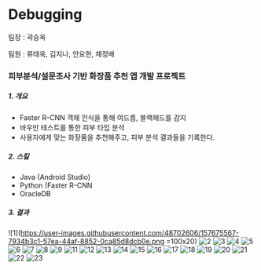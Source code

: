 # Debugging
<p>팀장 : 곽승옥</p>
<p>팀원 : 류태욱, 김지나, 안요한, 채정배</p>


### 피부분석/설문조사 기반 화장품 추천 앱 개발 프로젝트
##### 1.  개요
- Faster R-CNN 객체 인식을 통해 여드름, 블랙헤드를 감지
- 바우만 테스트를 통한 피부 타입 분석
- 사용자에게 맞는 화장품을 추천해주고, 피부 분석 결과들을 기록한다.

##### 2.  스킬
- Java (Android Studio) 
- Python (Faster R-CNN 
- OracleDB

##### 3.  결과

![1](https://user-images.githubusercontent.com/48702606/157675567-7934b3c1-57ea-44af-8852-0ca85d8dcb0e.png =100x20)
![2](https://user-images.githubusercontent.com/48702606/157675572-0edcb7bb-e363-4574-8eca-1592b3c57879.png)
![3](https://user-images.githubusercontent.com/48702606/157675575-f9be3155-5813-4ae6-a174-5c864eec920a.png)
![4](https://user-images.githubusercontent.com/48702606/157675578-b379fa40-26be-4d40-9369-ac47bde84e2d.png)
![5](https://user-images.githubusercontent.com/48702606/157675581-45e73343-4a2c-4513-8994-288128600e3b.png)
![6](https://user-images.githubusercontent.com/48702606/157675583-164621f0-9433-44f4-a225-64c39d8d8d46.png)
![7](https://user-images.githubusercontent.com/48702606/157675586-60dcab05-ca54-4bca-9678-ba4337eea0c4.png)
![8](https://user-images.githubusercontent.com/48702606/157675588-432cbd4c-908b-4fc8-8810-6b3af8a91edd.png)
![9](https://user-images.githubusercontent.com/48702606/157675591-29886b1c-5cce-4611-86f3-125cffe7c57a.png)
![11](https://user-images.githubusercontent.com/48702606/157675596-b59f8080-834d-4497-9d2d-2ea229deca28.png)
![12](https://user-images.githubusercontent.com/48702606/157675599-b50560c5-94e1-4ff4-820a-9dde015de2ee.png)
![13](https://user-images.githubusercontent.com/48702606/157675601-4ec49b19-45c9-4d30-b6d6-fb2eca4db325.png)
![14](https://user-images.githubusercontent.com/48702606/157675605-fdc25ab5-78f8-4f34-b19c-7a8884fb9509.png)
![15](https://user-images.githubusercontent.com/48702606/157675608-f32348df-1571-42e7-8ba9-8834c83da17b.png)
![16](https://user-images.githubusercontent.com/48702606/157675612-c8ca98c5-508f-4377-b9f3-e2b18933bad1.png)
![17](https://user-images.githubusercontent.com/48702606/157675616-00ba2ba3-18c1-45eb-9f03-06bdb8b80481.png)
![18](https://user-images.githubusercontent.com/48702606/157675621-cd75436c-8fa0-4597-8130-80d1c5b4bc00.png)
![19](https://user-images.githubusercontent.com/48702606/157675624-98acfd22-8aed-41ba-bd41-9b9f1022f01a.png)
![20](https://user-images.githubusercontent.com/48702606/157675628-254d48d0-2cf0-4cf0-abee-98008d871879.png)
![21](https://user-images.githubusercontent.com/48702606/157675631-80b6bff9-994c-4068-8234-cbca6aaebb05.png)
![22](https://user-images.githubusercontent.com/48702606/157675634-9b1adf82-00d2-4167-b532-f191edd36407.png)
![23](https://user-images.githubusercontent.com/48702606/157675637-1444c1ff-5a47-418d-bad4-19c7dbc1167f.png)


